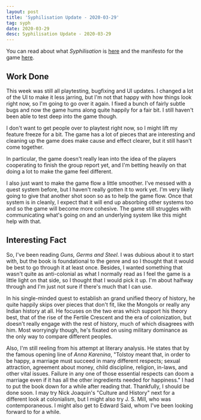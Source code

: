 ```yaml
---
layout: post
title: 'Syphilisation Update - 2020-03-29'
tag: syph
date: 2020-03-29
desc: Syphilisation Update - 2020-03-29
---
```



You can read about what *Syphilisation* is [here](/blog/syph/announce) and the manifesto for the game [here](/blog/syph/newManifesto).

## Work Done

This week was still all playtesting, bugfixing and UI updates. I changed a lot of the UI to make it less jarring, but I'm not that happy with how things look right now, so I'm going to go over it again. I fixed a bunch of fairly subtle bugs and now the game hums along quite happily for a fair bit. I still haven't been able to test deep into the game though.


I don't want to get people over to playtest right now, so I might lift my feature freeze for a bit. The game has a lot of pieces that are interesting and cleaning up the game does make cause and effect clearer, but it still hasn't come together.


In particular, the game doesn't really lean into the idea of the players cooperating to finish the group report yet, and I'm betting heavily on that doing a lot to make the game feel different.


I also just want to make the game flow a little smoother. I've messed with a quest system before, but I haven't really gotten it to work yet. I'm very likely going to give that another shot soon so as to help the game flow. Once that system is in cleanly, I expect that it will end up absorbing other systems too and so the game will become more cohesive. The game still struggles with communicating what's going on and an underlying system like this might help with that.

## Interesting Fact

So, I've been reading *Guns, Germs and Steel*. I was dubious about it to start with, but the book is foundational to the genre and so I thought that it would be best to go through it at least once. Besides, I wanted something that wasn't quite as anti-colonial as what I normally read as I feel the game is a little light on that side, so I thought that I would pick it up. I'm about halfway through and I'm just not sure if there's much that I can use.


In his single-minded quest to establish an grand unified theory of history, he quite happily skips over pieces that don't fit, like the Mongols or really any Indian history at all. He focuses on the two eras which support his theory best, that of the rise of the Fertile Crescent and the era of colonization, but doesn't really engage with the rest of history, much of which disagrees with him. Most worryingly though, he's fixated on using military dominance as the only way to compare different peoples.


Also, I'm still reeling from his attempt at literary analysis. He states that by the famous opening line of *Anna Karenina*, "Tolstoy meant that, in order to be happy, a marriage must succeed in many different respects; sexual attraction, agreement about money, child discipline, religion, in-laws, and other vital issues. Failure in any one of those essential respects can doom a marriage even if it has all the other ingredients needed for happiness." I had to put the book down for a while after reading that. Thankfully, I should be done soon. I may try Nick Joaquin's "Culture and History" next for a different look at colonialism, but I might also try J. S. Mill, who was contemporaneous. I might also get to Edward Said, whom I've been looking forward to for a while.

